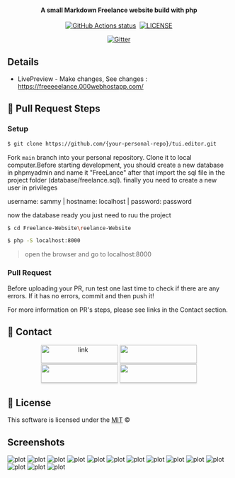 <h4 align="center">A small Markdown Freelance website build with php </h4>

<p align="center">
  <a href="https://github.com/shivammathur/setup-php" title="GitHub action to setup PHP"><img alt="GitHub Actions status" src="https://github.com/shivammathur/setup-php/workflows/Main%20workflow/badge.svg"></a>
  <a href="https://saythanks.io/to/jamel.miraoui.sl" title="Code coverage"><img alt="" src="https://img.shields.io/badge/Say%20Thanks-!-1EAEDB.svg"></a>
  <a href="https://github.com/shivammathur/setup-php/blob/master/LICENSE" title="license"><img alt="LICENSE" src="https://img.shields.io/badge/license-MIT-428f7e.svg?logo=open%20source%20initiative&logoColor=white&labelColor=555555"></a>
</p>

<p align="center">
  <a href="https://badge.fury.io/js/electron-markdownify">
    <img src="https://camo.githubusercontent.com/ba91860e91838e053781e95cf20e768afff9559a116b7af67e0913024b0a29e5/68747470733a2f2f696d672e736869656c64732e696f2f62616467652f5048502d382e312e362d626c756576696f6c65743f7374796c653d666f722d7468652d6261646765266c6f676f3d706870"
         alt="Gitter">
  </a>
</p>

## Details

* LivePreview - Make changes, See changes : https://freeeeelance.000webhostapp.com/

## 🔧 Pull Request Steps

### Setup

```sh
$ git clone https://github.com/{your-personal-repo}/tui.editor.git
```

Fork `main` branch into your personal repository. Clone it to local computer.Before starting development, you should create a new database in phpmyadmin and name it "FreeLance" after that import the sql file in the project folder (database/freelance.sql).
finally you need to create a new user in privileges

username: sammy |
hostname: localhost |
password: password

now the database ready you just need to ruu the project 
```sh
$ cd Freelance-Website\reelance-Website
```
```sh
$ php -S localhost:8000
```

> open the browser and go to localhost:8000

### Pull Request

Before uploading your PR, run test one last time to check if there are any errors. If it has no errors, commit and then push it!

For more information on PR's steps, please see links in the Contact section.

## 💬 Contact
<p align="center">
  <a href="https://www.linkedin.com/in/jamel-miraoui-10200923a" title="linkedin"><img alt="link" src="https://img.shields.io/badge/LinkedIn-0077B5?style=for-the-badge&logo=linkedin&logoColor=white" style="height: 41px !important;width: 174px !important;box-shadow: 0px 3px 2px 0px rgba(190, 190, 190, 0.5) !important;-webkit-box-shadow: 0px 3px 2px 0px rgba(190, 190, 190, 0.5) !important;"></a>
  <a href="https://github.com/Jamel-miraoui?tab=repositories" title="github"><img alt="" src="https://img.shields.io/badge/GitHub-100000?style=for-the-badge&logo=github&logoColor=white" style="height: 41px !important;width: 174px !important;box-shadow: 0px 3px 2px 0px rgba(190, 190, 190, 0.5) !important;-webkit-box-shadow: 0px 3px 2px 0px rgba(190, 190, 190, 0.5) !important;"></a>
  <a href="https://www.facebook.com/jamel.miraoui.56/" title="license"><img alt="" src="https://img.shields.io/badge/Facebook-1877F2?style=for-the-badge&logo=facebook&logoColor=white" style="height: 41px !important;width: 174px !important;box-shadow: 0px 3px 2px 0px rgba(190, 190, 190, 0.5) !important;-webkit-box-shadow: 0px 3px 2px 0px rgba(190, 190, 190, 0.5) !important;"></a>
  <a href="https://www.instagram.com/jamel.miraoui" title="license"><img alt="" src="https://img.shields.io/badge/Instagram-E4405F?style=for-the-badge&logo=instagram&logoColor=white" style="height: 41px !important;width: 174px !important;box-shadow: 0px 3px 2px 0px rgba(190, 190, 190, 0.5) !important;-webkit-box-shadow: 0px 3px 2px 0px rgba(190, 190, 190, 0.5) !important;"></a>
</p>

## 📜 License

This software is licensed under the [MIT]() ©

## Screenshots 

![plot](Freelance-Website/Src/assets/Screenshot%202023-07-02%20220357.png)
![plot](Freelance-Website/Src/assets/Screenshot%202023-07-02%20220427.png)
![plot](Freelance-Website/Src/assets/Screenshot%202023-07-02%20220448.png)
![plot](Freelance-Website/Src/assets/Screenshot%202023-07-02%20220638.png)
![plot](Freelance-Website/Src/assets/Screenshot%202023-07-02%20220703.png)
![plot](Freelance-Website/Src/assets/Screenshot%202023-07-02%20220755.png)
![plot](Freelance-Website/Src/assets/Screenshot%202023-07-02%20220807.png)
![plot](Freelance-Website/Src/assets/Screenshot%202023-07-02%20220818.png)
![plot](Freelance-Website/Src/assets/Screenshot%202023-07-02%20220830.png)
![plot](Freelance-Website/Src/assets/Screenshot%202023-07-02%20220907.png)
![plot](Freelance-Website/Src/assets/Screenshot%202023-07-02%20220911.png)
![plot](Freelance-Website/Src/assets/Screenshot%202023-07-02%20220925.png)
![plot](Freelance-Website/Src/assets/Screenshot%202023-07-02%20220934.png)
![plot](Freelance-Website/Src/assets/Screenshot%202023-07-02%20220945.png)
